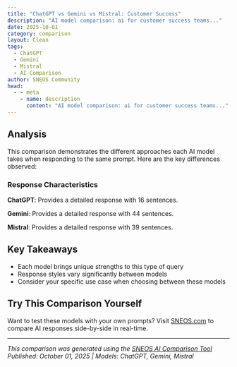 ```yaml
---
title: "ChatGPT vs Gemini vs Mistral: Customer Success"
description: "AI model comparison: ai for customer success teams..."
date: 2025-10-01
category: comparison
layout: Clean
tags:
  - ChatGPT
  - Gemini
  - Mistral
  - AI Comparison
author: SNEOS Community
head:
  - - meta
    - name: description
      content: "AI model comparison: ai for customer success teams..."
---
```


<ChatComparison
  title="ChatGPT vs Gemini vs Mistral: Customer Success"
  prompt="ai for customer success teams"
  :responses='{
    "ChatGPT": "AI can significantly enhance the effectiveness and efficiency of customer success teams by automating routine tasks, providing data-driven insights, and improving customer interactions. Here are several ways AI is used in customer success:\n\n1. **Customer Health Scoring**  \n   AI analyzes usage patterns, support tickets, and customer feedback to generate dynamic health scores, helping teams identify at-risk customers early and prioritize outreach efforts.\n\n2. **Churn Prediction**  \n   Machine learning models can predict the likelihood of a customer churning by examining behavior trends and engagement metrics, enabling proactive retention strategies.\n\n3. **Personalized Customer Engagement**  \n   AI-driven recommendations and communications tailor messages to individual customer needs, improving satisfaction and upsell opportunities.\n\n4. **Automated Support**  \n   AI chatbots and virtual assistants handle common inquiries, freeing customer success managers to focus on complex issues and strategic relationship building.\n\n5. **Sentiment Analysis**  \n   Natural Language Processing (NLP) tools analyze customer interactions (emails, calls, chats) to gauge sentiment and mood, alerting teams to potential problems or opportunities.\n\n6. **Workflow Automation**  \n   AI automates routine tasks such as follow-up emails, scheduling meetings, and data entry, improving productivity and reducing human error.\n\n7. **Knowledge Management**  \n   AI helps organize and present relevant knowledge base articles or resources to both customers and internal teams quickly during interactions.\n\n**Popular AI Tools for Customer Success:**\n- Gainsight PX  \n- Totango  \n- ChurnZero  \n- Intercom  \n- Zendesk AI  \n- Salesforce Einstein  \n\nIf you want, I can provide more detailed recommendations or help you develop an AI strategy tailored to your customer success team\u2019s needs.",
    "Gemini": "AI is revolutionizing customer success teams, offering a wide range of tools to improve efficiency, personalize interactions, and ultimately boost customer retention and growth. Here\u0027s a breakdown of how AI is being used in customer success:\n\n**Key Areas Where AI Benefits Customer Success Teams:**\n\n*   **Customer Segmentation and Prioritization:**\n    *   **AI-Powered Analytics:** Analyzes vast datasets (usage data, survey responses, support tickets, etc.) to identify customer segments with similar behaviors and needs.\n    *   **Churn Prediction:** Predicts which customers are most likely to churn based on various factors, allowing teams to proactively intervene.\n    *   **Health Scoring:** Automatically assigns health scores to customers based on usage patterns, engagement levels, and other relevant metrics, flagging accounts that need attention.\n    *   **Benefits:** Enables targeted outreach, customized onboarding, and proactive support, focusing resources on high-risk or high-potential customers.\n\n*   **Personalized Customer Engagement:**\n    *   **AI-Driven Recommendations:** Recommends relevant product features, content, or training based on a customer\u0027s specific use case and goals.\n    *   **Personalized Communication:** Tailors communication (emails, in-app messages) based on customer data and preferences, improving engagement and response rates.\n    *   **Chatbots and Virtual Assistants:** Provides instant support and answers to common questions, freeing up customer success managers (CSMs) for more complex issues.\n    *   **Benefits:** Increases customer satisfaction, adoption rates, and perceived value by delivering tailored experiences.\n\n*   **Proactive Support and Issue Resolution:**\n    *   **Sentiment Analysis:** Analyzes customer feedback (emails, reviews, social media) to identify negative sentiment and potential issues early on.\n    *   **Anomaly Detection:** Detects unusual patterns in customer usage or behavior that might indicate a problem, such as a sudden drop in activity or a failed integration.\n    *   **Knowledge Base Optimization:** Identifies gaps in knowledge base content and suggests improvements based on customer inquiries and support tickets.\n    *   **Benefits:** Prevents small issues from escalating into major problems, reducing churn and improving customer satisfaction.\n\n*   **Automation and Efficiency:**\n    *   **Automated Onboarding:** Automates the onboarding process with personalized guides, tutorials, and checklists, helping new customers get up to speed quickly.\n    *   **Automated Task Management:** Automates routine tasks such as sending reminders, scheduling meetings, and updating customer records.\n    *   **Automated Reporting:** Generates reports on key customer success metrics, providing insights into team performance and customer health.\n    *   **Benefits:** Frees up CSMs to focus on building relationships, strategic planning, and high-impact activities.\n\n*   **Customer Feedback Analysis and Insights:**\n    *   **Natural Language Processing (NLP):** Analyzes open-ended survey responses, customer reviews, and support tickets to identify key themes, sentiment, and areas for improvement.\n    *   **Predictive Analytics:** Predicts customer satisfaction and loyalty based on past behavior and feedback.\n    *   **Benefits:** Provides valuable insights into customer needs and preferences, enabling product development and service improvements.\n\n**Examples of AI-Powered Tools for Customer Success:**\n\n*   **Gainsight:** Offers AI-powered health scoring, churn prediction, and automation capabilities.\n*   **Totango:** Provides AI-driven insights into customer behavior and recommends proactive interventions.\n*   **Catalyst:** Offers a customer success platform with AI features for personalized onboarding and risk management.\n*   **ChurnZero:** Focuses on churn prediction and prevention with AI-powered analytics and automation.\n*   **Salesforce Service Cloud Einstein:** Incorporates AI into Salesforce\u0027s service platform for case routing, knowledge base recommendations, and predictive analytics.\n*   **Intercom:** Uses AI-powered chatbots and personalized messaging to engage with customers and provide support.\n\n**Implementation Considerations:**\n\n*   **Data Quality:** AI relies on data, so ensuring data accuracy, completeness, and consistency is crucial.\n*   **Integration:** Integrating AI tools with existing CRM, marketing automation, and support systems is essential.\n*   **Training and Adoption:** Providing adequate training to CSMs on how to use AI tools effectively is critical for successful implementation.\n*   **Ethical Considerations:**  Being transparent about the use of AI and ensuring fairness and privacy are paramount.  Avoid biased algorithms that could discriminate against certain customer segments.\n*   **Focus on Augmentation, Not Replacement:**  AI should augment CSMs\u0027 capabilities, not replace them entirely. Human interaction and empathy are still essential for building strong customer relationships.\n\n**Challenges:**\n\n*   **Initial Investment:** Implementing AI solutions can require significant upfront investment in software, hardware, and training.\n*   **Complexity:** AI algorithms can be complex, making it difficult to understand how they work and interpret their results.\n*   **Bias:** AI algorithms can be biased if they are trained on biased data, leading to unfair or inaccurate predictions.\n*   **Resistance to Change:** CSMs may be resistant to adopting new AI tools, especially if they are perceived as a threat to their jobs.\n\n**The Future of AI in Customer Success:**\n\n*   **More sophisticated AI models:**  Advancements in machine learning will lead to more accurate predictions and more personalized experiences.\n*   **Integration with emerging technologies:** AI will be integrated with other emerging technologies such as augmented reality (AR) and virtual reality (VR) to create immersive customer experiences.\n*   **Emphasis on proactive and preventative measures:** AI will be used to identify and address potential customer issues before they arise, further reducing churn and improving satisfaction.\n*   **Hyper-personalization:** AI will enable customer success teams to deliver truly personalized experiences at scale, tailoring interactions to each customer\u0027s individual needs and preferences.\n\nIn conclusion, AI offers tremendous potential for customer success teams to improve efficiency, personalize interactions, and ultimately drive customer retention and growth. By carefully considering the implementation challenges and focusing on augmentation rather than replacement, companies can leverage AI to build stronger customer relationships and achieve sustainable success.\n",
    "Mistral": "AI can significantly enhance the capabilities of customer success teams, helping them to proactively manage customer relationships, identify potential issues, and drive customer satisfaction and retention. Here are some ways AI can be leveraged:\n\n### 1. **Predictive Analytics**\n   - **Churn Prediction:** AI models can analyze customer data to predict which customers are at risk of churning. This allows customer success teams to intervene early and take corrective actions.\n   - **Upsell/Cross-sell Opportunities:** AI can identify customers who are likely to be interested in additional products or services, helping to increase revenue.\n\n### 2. **Customer Segmentation**\n   - **Personalized Engagement:** AI can segment customers based on behavior, preferences, and needs, enabling more personalized and effective communication strategies.\n   - **Targeted Campaigns:** Segmentation helps in creating targeted marketing campaigns that are more likely to resonate with specific customer groups.\n\n### 3. **Automated Customer Support**\n   - **Chatbots and Virtual Assistants:** AI-powered chatbots can handle routine customer inquiries, freeing up customer success teams to focus on more complex issues.\n   - **24/7 Availability:** Automated support systems can provide assistance around the clock, ensuring customers get help whenever they need it.\n\n### 4. **Sentiment Analysis**\n   - **Customer Feedback:** AI can analyze customer feedback from various sources (e.g., surveys, social media, support tickets) to gauge sentiment and identify areas for improvement.\n   - **Real-time Monitoring:** Continuous monitoring of customer sentiment can help in addressing issues promptly and maintaining high levels of customer satisfaction.\n\n### 5. **Customer Health Scoring**\n   - **Comprehensive Health Scores:** AI can aggregate data from multiple sources to create a comprehensive health score for each customer, indicating their overall satisfaction and likelihood of renewal.\n   - **Actionable Insights:** Health scores can guide customer success teams in prioritizing their efforts and taking proactive measures to improve customer health.\n\n### 6. **Product Usage Analytics**\n   - **Usage Patterns:** AI can analyze product usage data to understand how customers are interacting with the product, identifying areas where they might need additional support or training.\n   - **Feature Adoption:** Insights into feature adoption can help in tailoring onboarding and training programs to ensure customers are getting the most out of the product.\n\n### 7. **Natural Language Processing (NLP)**\n   - **Email and Message Analysis:** NLP can analyze customer emails and messages to understand their needs and concerns, helping customer success teams to respond more effectively.\n   - **Automated Reporting:** NLP can generate automated reports and summaries of customer interactions, saving time and ensuring consistency.\n\n### 8. **Customer Journey Mapping**\n   - **Journey Optimization:** AI can map out the customer journey and identify points where customers are likely to encounter issues or drop off, allowing for optimization of the journey.\n   - **Touchpoint Analysis:** Understanding key touchpoints can help in improving customer experience at each stage of the journey.\n\n### 9. **Performance Metrics and KPIs**\n   - **Real-time Dashboards:** AI can provide real-time dashboards with key performance indicators (KPIs) and metrics, helping customer success teams to track their performance and make data-driven decisions.\n   - **Benchmarking:** Comparing performance against industry benchmarks can help in setting realistic goals and identifying areas for improvement.\n\n### 10. **Training and Development**\n   - **Skill Gap Analysis:** AI can analyze performance data to identify skill gaps within the customer success team and recommend training programs to address these gaps.\n   - **Continuous Learning:** AI-powered learning platforms can provide personalized training content and continuous learning opportunities for team members.\n\n### Implementation Considerations\n- **Data Quality:** Ensure that the data used for AI models is accurate, complete, and up-to-date.\n- **Ethical AI:** Implement AI solutions ethically, ensuring transparency, fairness, and privacy.\n- **Integration:** Seamlessly integrate AI tools with existing CRM and customer success platforms.\n- **Training:** Provide adequate training for customer success teams to effectively use AI tools and interpret AI-generated insights.\n\nBy leveraging AI, customer success teams can become more proactive, efficient, and effective in managing customer relationships, ultimately driving higher customer satisfaction and retention."
  }'
  published-date="16:46"
/>

## Analysis

This comparison demonstrates the different approaches each AI model takes when responding to the same prompt. Here are the key differences observed:

### Response Characteristics

**ChatGPT**: Provides a detailed response with 16 sentences. 

**Gemini**: Provides a detailed response with 44 sentences. 

**Mistral**: Provides a detailed response with 39 sentences. 

## Key Takeaways

- Each model brings unique strengths to this type of query
- Response styles vary significantly between models
- Consider your specific use case when choosing between these models

## Try This Comparison Yourself

Want to test these models with your own prompts? Visit [SNEOS.com](https://sneos.com) to compare AI responses side-by-side in real-time.

---

*This comparison was generated using the [SNEOS AI Comparison Tool](https://sneos.com)*
*Published: October 01, 2025 | Models: ChatGPT, Gemini, Mistral*
